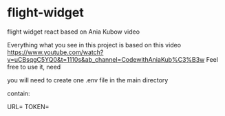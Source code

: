 # flight-widget
flight widget react based on Ania Kubow video

Everything what you see in this project is based on this video https://www.youtube.com/watch?v=uCBsqgC5YQ0&t=1110s&ab_channel=CodewithAniaKub%C3%B3w
Feel free to use it, need 


you will need to create one .env file in the main directory

contain:

URL=<datastax provided url>
TOKEN=<Here come astra token>
